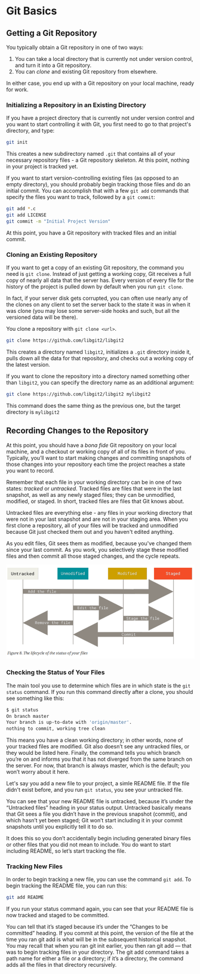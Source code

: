 # Git Basics

## Getting a Git Repository

You typically obtain a Git repository in one of two ways:

1. You can take a local directory that is currently not under version control, and turn it into a Git repository.
2. You can *clone* and existing Git repository from elsewhere.

In either case, you end up with a Git repository on your local machine, ready for work.

### Initializing a Repository in an Existing Directory

If you have a project directory that is currently not under version control and you want to start controlling it with Git, you first need to go to that project's directory, and type:

```bash
git init
```

This creates a new subdirectory named `.git` that contains all of your necessary repository files - a Git repository skeleton. At this point, nothing in your project is tracked yet.

If you want to start version-controlling existing files (as opposed to an empty directory), you should probably begin tracking those files and do an initial commit. You can accomplish that with a few `git add` commands that specify the files you want to track, followed by a `git commit`:

```bash
git add *.c
git add LICENSE
git commit -m "Initial Project Version"
```
At this point, you have a Git repository with tracked files and an initial commit.

### Cloning an Existing Repository

If you want to get a copy of an existing Git repository, the command you need is `git clone`. Instead of just getting a working copy, Git receives a full copy of nearly all data that the server has. Every version of every file for the history of the project is pulled down by default when you run `git clone`. 

In fact, if your server disk gets corrupted, you can often use nearly any of the clones on any client to set the server back to the state it was in when it was clone (you may lose some server-side hooks and such, but all the versioned data will be there).

You clone a repository with `git clone <url>`.

```bash
git clone https://github.com/libgit2/libgit2
```

This creates a directory named `libgit2`, initializes a `.git` directory inside it, pulls down all the data for that repository, and checks out a working copy of the latest version.

If you want to clone the repository into a directory named something other than `libgit2`, you can specify the directory name as an additional argument:

```bash
git clone https://github.com/libgit2/libgit2 mylibgit2
```

This command does the same thing as the previous one, but the target directory is `mylibgit2`

## Recording Changes to the Repository

At this point, you should have a *bona fide* Git repository on your local machine, and a checkout or working copy of all of its files in front of you. Typically, you’ll want to start making changes and committing snapshots of those changes into your repository each time the project reaches a state you want to record.

Remember that each file in your working directory can be in one of two states: *tracked* or *untracked*. Tracked files are files that were in the last snapshot, as well as any newly staged files; they can be unmodified, modified, or staged. In short, tracked files are files that Git knows about.

Untracked files are everything else - any files in your working directory that were not in your last snapshot and are not in your staging area. When you first clone a repository, all of your files will be tracked and unmodified because Git just checked them out and you haven't edited anything.

As you edit files, Git sees them as modified, because you've changed them since your last commit. As you work, you selectively stage these modified files and then commit all those staged changes, and the cycle repeats.

![Lifecycle of the status of your files](image.png)

### Checking the Status of Your Files

The main tool you use to determine which files are in which state is the `git status` command. If you run this command directly after a clone, you should see something like this:

```bash
$ git status
On branch master
Your branch is up-to-date with 'origin/master'.
nothing to commit, working tree clean
```

This means you have a clean working directory; in other words, none of your tracked files are
modified. Git also doesn’t see any untracked files, or they would be listed here. Finally, the
command tells you which branch you’re on and informs you that it has not diverged from the same branch on the server. For now, that branch is always master, which is the default; you won’t worry about it here.

Let's say you add a new file to your project, a simle README file. If the file didn't exist before, and you run `git status`, you see your untracked file.

You can see that your new README file is untracked, because it’s under the “Untracked files” heading in your status output. Untracked basically means that Git sees a file you didn’t have in the previous snapshot (commit), and which hasn’t yet been staged; Git won’t start including it in your commit snapshots until you explicitly tell it to do so.

It does this so you don’t accidentally begin including generated binary files or other files that you did not mean to include. You do want to start including README, so let’s start tracking the file.

### Tracking New Files

In order to begin tracking a new file, you can use the command `git add`. To begin tracking the README file, you can run this:

```bash
git add README
```
If you run your status command again, you can see that your README file is now tracked and staged to be committed.

You can tell that it’s staged because it’s under the “Changes to be committed” heading. If you
commit at this point, the version of the file at the time you ran git add is what will be in the
subsequent historical snapshot. You may recall that when you ran git init earlier, you then ran git
add <files> — that was to begin tracking files in your directory. The git add command takes a path
name for either a file or a directory; if it’s a directory, the command adds all the files in that
directory recursively.